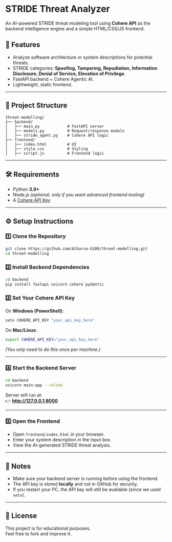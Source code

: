 # STRIDE Threat Analyzer

An AI-powered STRIDE threat modeling tool using **Cohere API** as the backend intelligence engine and a simple HTML/CSS/JS frontend.

## 🚀 Features
- Analyze software architecture or system descriptions for potential threats.
- STRIDE categories: **Spoofing, Tampering, Repudiation, Information Disclosure, Denial of Service, Elevation of Privilege**.
- FastAPI backend + Cohere Agentic AI.
- Lightweight, static frontend.

---

## 📂 Project Structure
```
threat-modelling/
├── backend/
│   ├── main.py            # FastAPI server
│   ├── models.py          # Request/response models
│   ├── stride_agent.py    # Cohere API logic
├── frontend/
│   ├── index.html         # UI
│   ├── style.css          # Styling
│   ├── script.js          # Frontend logic
```

---

## 🛠️ Requirements
- Python **3.9+**
- Node.js *(optional, only if you want advanced frontend tooling)*
- A [Cohere API Key](https://dashboard.cohere.com/)

---

## ⚙️ Setup Instructions

### 1️⃣ Clone the Repository
```bash
git clone https://github.com/Atharva-G100/threat-modelling.git
cd threat-modelling
```

### 2️⃣ Install Backend Dependencies
```bash
cd backend
pip install fastapi uvicorn cohere pydantic
```

### 3️⃣ Set Your Cohere API Key
On **Windows (PowerShell)**:
```powershell
setx COHERE_API_KEY "your_api_key_here"
```
On **Mac/Linux**:
```bash
export COHERE_API_KEY="your_api_key_here"
```
*(You only need to do this once per machine.)*

---

### 4️⃣ Start the Backend Server
```bash
cd backend
uvicorn main:app --reload
```
Server will run at:  
👉 **http://127.0.0.1:8000**

---

### 5️⃣ Open the Frontend
- Open `frontend/index.html` in your browser.
- Enter your system description in the input box.
- View the AI-generated STRIDE threat analysis.

---

## 📝 Notes
- Make sure your backend server is running before using the frontend.
- The API key is stored **locally** and not in GitHub for security.
- If you restart your PC, the API key will still be available (since we used `setx`).

---

## 📜 License
This project is for educational purposes.  
Feel free to fork and improve it.
